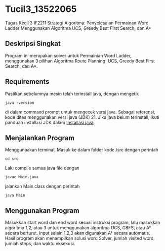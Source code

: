 # Tucil3_13522065
Tugas Kecil 3 IF2211 Strategi Algoritma: 
Penyelesaian Permainan Word Ladder Menggunakan Algoritma UCS, Greedy Best First Search, dan A*

## Deskripsi Singkat
Program ini merupakan solver untuk Permainian Word Ladder, menggunakan 3 pilihan Algoritma Route Planning: UCS, Greedy Best First Search, dan A*.

## Requirements
Pastikan sebelumnya mesin telah terinstall java, dengan mengetik 
```
java -version
```
di dalam command prompt untuk mengecek versi java. Sebagai referensi, kode dites menggunakan versi java (JDK) 21. Jika java belum terinstall, ikuti panduan installasi JDK dalam [Installasi java](tps://www.oracle.com/id/java/technologies/downloads/).

## Menjalankan Program

Menggunaakan terminal, Masuk ke dalam folder kode /src dengan perintah
```
cd src
```
Lalu compile semua java file dengan
```
javac Main.java
```
jalankan Main.class dengan perintah
```
java Main
```

## Menggunakan Program
Masukkan start word dan end word sesuai instruksi program, lalu masukkan algoritma 1,2, atau 3 untuk menggunakan algoritma UCS, GBFS, atau A* secara berturut. Input selain 1,2,3 akan digunakan A* secara automatis. Hasil program akan menampilkan solusi word Solver, jumlah visited word, jumlah steps, dan waktu eksekusi.